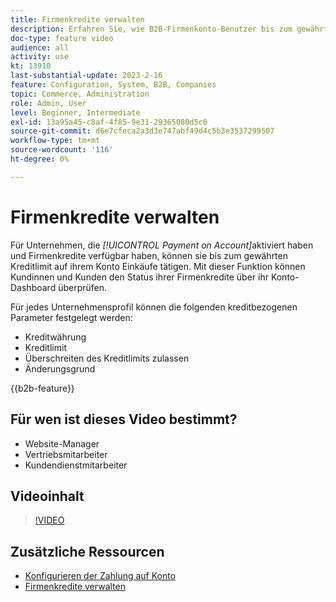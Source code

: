 ```yaml
---
title: Firmenkredite verwalten
description: Erfahren Sie, wie B2B-Firmenkonto-Benutzer bis zum gewährten Kreditlimit Einkäufe auf ihrem Konto tätigen können.
doc-type: feature video
audience: all
activity: use
kt: 13910
last-substantial-update: 2023-2-16
feature: Configuration, System, B2B, Companies
topic: Commerce, Administration
role: Admin, User
level: Beginner, Intermediate
exl-id: 13a95a45-c8af-4f85-9e31-29365080d5c0
source-git-commit: d6e7cfeca2a3d3e747abf49d4c5b3e3537299507
workflow-type: tm+mt
source-wordcount: '116'
ht-degree: 0%

---
```


# Firmenkredite verwalten

Für Unternehmen, die _[!UICONTROL Payment on Account]_&#x200B;aktiviert haben und Firmenkredite verfügbar haben, können sie bis zum gewährten Kreditlimit auf ihrem Konto Einkäufe tätigen. Mit dieser Funktion können Kundinnen und Kunden den Status ihrer Firmenkredite über ihr Konto-Dashboard überprüfen.

Für jedes Unternehmensprofil können die folgenden kreditbezogenen Parameter festgelegt werden:

- Kreditwährung
- Kreditlimit
- Überschreiten des Kreditlimits zulassen
- Änderungsgrund

{{b2b-feature}}

## Für wen ist dieses Video bestimmt?

- Website-Manager
- Vertriebsmitarbeiter
- Kundendienstmitarbeiter

## Videoinhalt

>[!VIDEO](https://video.tv.adobe.com/v/344445?quality=12&learn=on)

## Zusätzliche Ressourcen

- [Konfigurieren der Zahlung auf Konto](https://experienceleague.adobe.com/docs/commerce-admin/b2b/enable-basic-features.html?lang=de#configure-payment-on-account)
- [Firmenkredite verwalten](https://experienceleague.adobe.com/docs/commerce-admin/b2b/companies/credit-company.html?lang=de)
